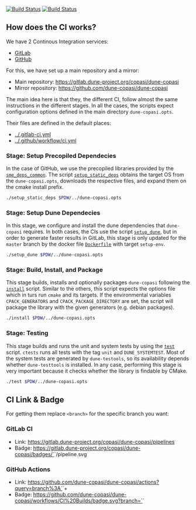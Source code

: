 [![Build Status](https://gitlab.dune-project.org/copasi/dune-copasi/badges/master/pipeline.svg)](https://gitlab.dune-project.org/copasi/dune-copasi/pipelines)
[![Build Status](https://github.com/dune-copasi/dune-copasi/workflows/CI%20Builds/badge.svg?branch=master)](https://github.com/dune-copasi/dune-copasi/actions?query=branch%3Amaster+)

## How does the CI works?

We have 2 Continous Integration services:
  - [GitLab](https://docs.gitlab.com/ee/ci/)
  - [GitHub](https://github.com/dune-copasi/dune-copasi/actions)

For this, we have set up a main repository and a mirror:

  - Main repository: https://gitlab.dune-project.org/copasi/dune-copasi
  - Mirror repository: https://github.com/dune-copasi/dune-copasi

The main idea here is that they, the different CI, follow almost the same
instructions in the different stages. In all the cases, the scripts expect
configuration options defined in the main directory `dune-copasi.opts`.

Their files are defined in the default places:

  - [../.gitlab-ci.yml](../.gitlab-ci.yml)
  - [../.github/workflow/ci.yml](../.github/workflow/ci.yml)

### Stage: Setup Precopiled Dependecies

In the case of GitHub, we use the precopiled libraries provided by the
[`sme_deps_common`](https://github.com/spatial-model-editor/sme_deps_common).
The script [`setup_static_deps`](setup_static_deps) obtains the target OS
from the `dune-copasi.opts`, downloads the respective files, and expand them
on the cmake install prefix.

```bash
./setup_static_deps $PDW/../dune-copasi.opts
```

### Stage: Setup Dune Dependecies

In this stage, we configure and install the dune dependencies that `dune-copasi`
requires. In both cases, the CIs use the script [`setup_dune`](setup_dune), but
in order to generate faster results in GitLab, this stage is only updated for the
`master` branch by the docker file [`Dockerfile`](../docker/dune-copasi.dockerfile)
with target `setup-env`.

```bash
./setup_dune $PDW/../dune-copasi.opts
```

### Stage: Build, Install, and Package

This stage builds, installs and optionally packages `dune-copasi` following the
[`install`](install) script. Similar to the others, this script expects the options
file which in turs run `cmake` and its targets. If the environmental variables
`CPACK_GENERATORS` and `CPACK_PACKAGE_DIRECTORY` are set, the script will package the
library with the given generators (e.g. debian packages).

```bash
./install $PDW/../dune-copasi.opts
```

### Stage: Testing

This stage builds and runs the unit and system tests by using the
[`test`](test) script. `ctests` runs all tests with the tag
`unit` and `DUNE_SYSTEMTEST`. Most of the system tests
are generated by `dune-testools`, so its availability depends whether
`dune-testtools` is installed. In any case, performing this stage is very
important because it checks whether the library is findable by CMake.


```bash
./test $PDW/../dune-copasi.opts
```

## CI Link & Badge
For getting them replace `<branch>` for the specific branch you want:

### GitLab CI
  - Link: https://gitlab.dune-project.org/copasi/dune-copasi/pipelines
  - Badge: https://gitlab.dune-project.org/copasi/dune-copasi/badges/`<branch>`/pipeline.svg
### GitHub Actions
  - Link: https://github.com/dune-copasi/dune-copasi/actions?query=branch%3A`<branch>`+
  - Badge: https://github.com/dune-copasi/dune-copasi/workflows/CI%20Builds/badge.svg?branch=`<branch>`
